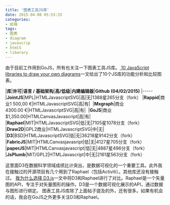 ```yaml
---
title: '图表工具JS库'
date: 2015-04-08 05:53:33
categories: 
- 前端
tags: 
- 图表
- diagram
- javascrip
- html5
- libarary
---
```

由于目前工作用到GoJS，所有也关注一下图表工具JS库。[ 10 JavaScript libraries to draw your own diagrams](http://modeling-languages.com/javascript-drawing-libraries-diagrams/)一文给出了10个JS库的功能分析和比较图表。

|**库**|**许可**|**语言 / 基础架构**|**高/低级**|**内建编辑器**|**Github (04/02/2015)**
|-----
|**JointJS**|MPL|HTMLJavascriptSVG|高|无|1388星265分支（fork）
|**Rappid**|商业1 500,00 €|HTMLJavascriptSVG|高|有|&nbsp;
|**Mxgraph**|商业4300.00 €|HTMLJavascriptSVG|高|有|&nbsp;
|**GoJS**|商业$1,350.00|HTMLCanvasJavascript|高|有|&nbsp;
|**Raphael**|MIT|HTMLJavascriptSVG|低|无|7105星1078分支（fork）
|**Draw2D**|GPL2商业|HTMLJavascriptSVG|中|无|&nbsp;
|**D3**|BSD|HTMLJavascriptSVG|低|无|36218星9142分支（fork）
|**FabricJS**|MIT|HTMLCanvasjavasript|低|无|4127星705分支（fork）
|**paperJS**|MIT|HTMLCanvasjavascript|低|无|4887星496分支（fork）
|**JsPlumb**|MIT/GPL2|HTMLJavascript|中|无|2161星563分支（fork）

这里面D3在数据科学领域成绩比计突出，是数据可视化的一个重要工具。此外我在接触过的开源项目有几个用到了Raphael（包括Activiti）。其他库还没有接触过。
[我为什么选择 D3.js](https://ruby-china.org/topics/16216)一文中将D3和Raphael进行了对比。Raphael是一个矢量图的API，专注于对矢量图形的操作。D3是一个数据可视化展示的API，通过数据与图形进行绑定。
图表工具JS库除了上面帖子提及的外，还有很多。如果有机会的话，我会在GoJS之外更多关注D3和Raphael。